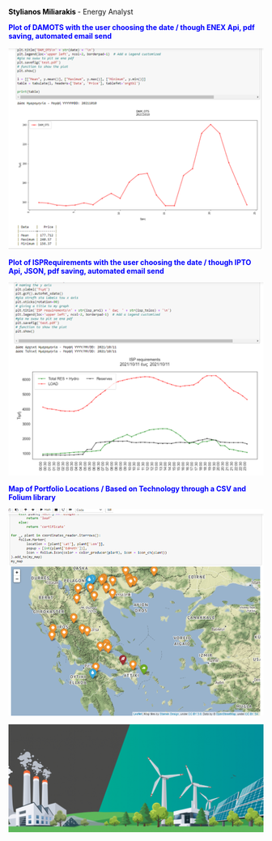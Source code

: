 **<font color="black"> Stylianos Miliarakis </font>** - Energy Analyst

**<font color="Blue">Plot of DAMOTS with the user choosing the date / though ENEX Api, pdf saving, automated email send </font>**

![otsdam](DAMOTS.png)

**<font color="Blue">Plot of ISPRequirements with the user choosing the date / though IPTO Api, JSON, pdf saving, automated email send </font>**

![ISPREQ2](ISPRequirements2.png)

 **<font color="Blue">Map of Portfolio Locations / Based on Technology through a CSV and Folium library </font>**

![mapportfolio](mapportfolio.png)

![Renewables Image](/renewables-congress-1030x434.png)

